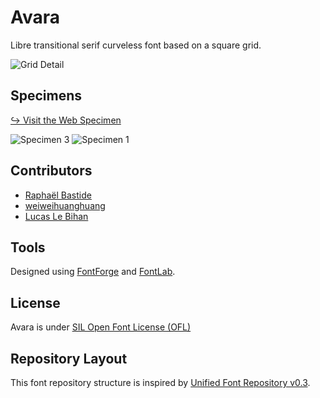 # Avara

Libre transitional serif curveless font based on a square grid.

![Grid Detail](https://rawgit.com/raphaelbastide/Avara/master/documentation/images/grid-detail.svg)

## Specimens

[↪ Visit the Web Specimen](http://raphaelbastide.com/avara)

![Specimen 3](https://rawgit.com/raphaelbastide/Avara/master/documentation/images/SPECIMEN3.svg)
![Specimen 1](https://rawgit.com/raphaelbastide/Avara/master/documentation/images/SPECIMEN2.svg)

## Contributors

- [Raphaël Bastide](http://raphaelbastide.com)
- [weiweihuanghuang](https://github.com/weiweihuanghuang/)
- [Lucas Le Bihan](http://www.lucaslebihan.fr)

## Tools

Designed using [FontForge](http://fontforge.sourceforge.net/) and [FontLab](http://www.fontlab.com/).

## License

Avara is under [SIL Open Font License (OFL)](http://scripts.sil.org/cms/scripts/page.php?site_id=nrsi&id=OFL "SIL Open Font License")


## Repository Layout

This font repository structure is inspired by [Unified Font Repository v0.3](https://github.com/unified-font-repository/Unified-Font-Repository).
